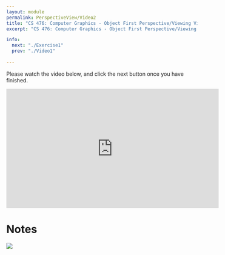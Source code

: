 ```yaml
---
layout: module
permalink: PerspectiveView/Video2
title: "CS 476: Computer Graphics - Object First Perspective/Viewing Video 2"
excerpt: "CS 476: Computer Graphics - Object First Perspective/Viewing Video 2"

info:
  next: "./Exercise1"
  prev: "./Video1"
  
---
```


Please watch the video below, and click the next button once you have finished.

<iframe width="560" height="315" src="https://www.youtube.com/embed/LDl4llj1EBw" frameborder="0" allow="accelerometer; autoplay; clipboard-write; encrypted-media; gyroscope; picture-in-picture" allowfullscreen></iframe>

<h1>Notes</h1>
<img src = "../images/Unit2/ObjectFirst_Orthographic.svg">